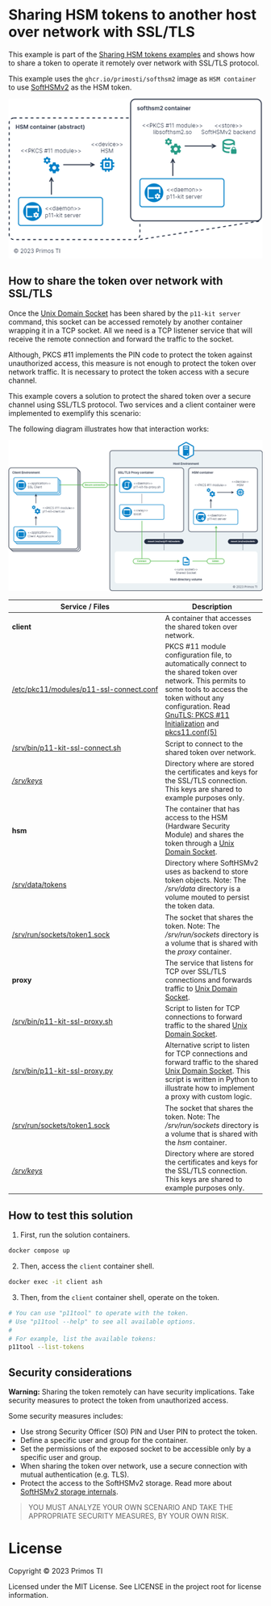 # Sharing HSM tokens to another host over network with SSL/TLS

This example is part of the [Sharing HSM tokens examples](../README.md#sharing-hsm-tokens-examples) and shows how to
share a token to operate it remotely over network with SSL/TLS protocol.

This example uses the `ghcr.io/primosti/softhsm2` image as `HSM container` to use [SoftHSMv2] as the HSM token.

![softhsm2-container-diagram](softhsm2-container.png "Softhsm2 container diagram")

## How to share the token over network with SSL/TLS

Once the [Unix Domain Socket] has been shared by the `p11-kit server` command, this socket can be accessed remotely by
another container wrapping it in a TCP socket. All we need is a TCP listener service that will receive the remote
connection and forward the traffic to the socket.

Although, PKCS #11 implements the PIN code to protect the token against unauthorized access, this measure is not enough
to protect the token over network traffic. It is necessary to protect the token access with a secure channel.

This example covers a solution to protect the shared token over a secure channel using SSL/TLS protocol. Two services
and a client container were implemented to exemplify this scenario:

The following diagram illustrates how that interaction works:

![share-token-diagram]

|Service / Files|Description|
|-|-|
|**client**|A container that accesses the shared token over network.|
|<nobr>[/etc/pkc11/modules/p11-ssl-connect.conf](services/client/etc/pkcs11/modules/p11-kit-ssl-connect.module)</nobr>|PKCS #11 module configuration file, to automatically connect to the shared token over network. This permits to some tools to access the token without any configuration. Read [GnuTLS: PKCS #11 Initialization] and [pkcs11.conf(5)]|
|<nobr>[/srv/bin/p11-kit-ssl-connect.sh](services/client/srv/bin/p11-kit-ssl-connect.sh)</nobr>|Script to connect to the shared token over network.|
|<nobr>*[/srv/keys](../volumes/keys/)*</nobr>|Directory where are stored the certificates and keys for the SSL/TLS connection. This keys are shared to example purposes only.|
|**hsm**|The container that has access to the HSM (Hardware Security Module) and shares the token through a [Unix Domain Socket].|
|<nobr>[/srv/data/tokens](../volumes/data/tokens/)</nobr>|Directory where SoftHSMv2 uses as backend to store token objects. Note: The */srv/data* directory is a volume mouted to persist the token data.|
|<nobr>[/srv/run/sockets/token1.sock](services/hsm/volumes/sockets/)</nobr>|The socket that shares the token. Note: The */srv/run/sockets* directory is a volume that is shared with the *proxy* container.|
|**proxy**|The service that listens for TCP over SSL/TLS connections and forwards traffic to [Unix Domain Socket].|
|<nobr>[/srv/bin/p11-kit-ssl-proxy.sh](services/proxy/srv/bin/p11-kit-ssl-proxy.sh)</nobr>|Script to listen for TCP connections to forward traffic to the shared [Unix Domain Socket].|
|<nobr>[/srv/bin/p11-kit-ssl-proxy.py](services/proxy/srv/bin/p11-kit-ssl-proxy.py)</nobr>|Alternative script to listen for TCP connections and forward traffic to the shared [Unix Domain Socket]. This script is written in Python to illustrate how to implement a proxy with custom logic.|
|<nobr>[/srv/run/sockets/token1.sock](services/hsm/volumes/sockets/)</nobr>|The socket that shares the token. Note: The */srv/run/sockets* directory is a volume that is shared with the *hsm* container.|
|<nobr>*[/srv/keys](../volumes/keys/)*</nobr>|Directory where are stored the certificates and keys for the SSL/TLS connection. This keys are shared to example purposes only.|

## How to test this solution

1. First, run the solution containers.

```sh
docker compose up
```

2. Then, access the `client` container shell.

```sh
docker exec -it client ash
```

3. Then, from the `client` container shell, operate on the token.

```sh
# You can use "p11tool" to operate with the token.
# Use "p11tool --help" to see all available options.
#
# For example, list the available tokens:
p11tool --list-tokens
```

## Security considerations

**Warning:** Sharing the token remotely can have security implications. Take security measures to protect the token from
unauthorized access.

Some security measures includes:

- Use strong Security Officer (SO) PIN and User PIN to protect the token.
- Define a specific user and group for the container.
- Set the permissions of the exposed socket to be accessible only by a specific user and group.
- When sharing the token over network, use a secure connection with mutual authentication (e.g. TLS).
- Protect the access to the SoftHSMv2 storage. Read more about [SoftHSMv2 storage internals].

> YOU MUST ANALYZE YOUR OWN SCENARIO AND TAKE THE APPROPRIATE SECURITY MEASURES, BY YOUR OWN RISK.

# License

Copyright © 2023 Primos TI

Licensed under the MIT License. See LICENSE in the project root for license information.


[Unix Domain Socket]: https://man7.org/linux/man-pages/man7/unix.7.html
[SoftHSMv2]: https://www.opendnssec.org/softhsm/
[SoftHSMv2 storage internals]: https://xakcop.com/post/softhsmv2/
[share-token-diagram]: share-token-over-ssl.png "Sharing HSM tokens to another host over network with SSL/TLS"
[GnuTLS: PKCS #11 Initialization]: https://www.gnutls.org/manual/html_node/PKCS11-Initialization.html
[pkcs11.conf(5)]: https://man.archlinux.org/man/pkcs11.conf.5.en